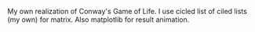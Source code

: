 My own realization of Conway's Game of Life.
I use cicled list of ciled lists (my own) for matrix. Also matplotlib for result animation.